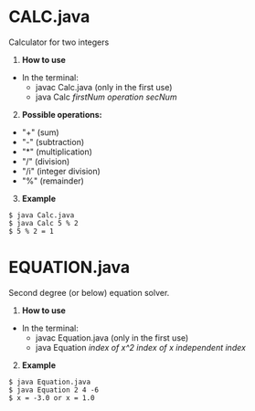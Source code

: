 # CALC.java

Calculator for two integers

1. **How to use**
  - In the terminal:
    - javac Calc.java (only in the first use)
    - java Calc *firstNum* *operation* *secNum*

2. **Possible operations:**
  - "+" (sum)
  - "-" (subtraction)
  - "*" (multiplication)
  - "/" (division)
  - "/i" (integer division)
  - "%" (remainder)

3. **Example**
  ```
  $ java Calc.java
  $ java Calc 5 % 2
  $ 5 % 2 = 1
  ```
  
# EQUATION.java

Second degree (or below) equation solver.
1. **How to use**
  - In the terminal:
    - javac Equation.java (only in the first use)
    - java Equation *index of x^2* *index of x* *independent index*

2. **Example**
  ```
  $ java Equation.java
  $ java Equation 2 4 -6
  $ x = -3.0 or x = 1.0
  ```
